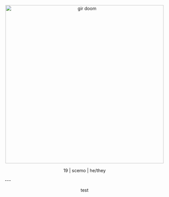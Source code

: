<p align="center">
<img width="500" src="https://github.com/user-attachments/assets/7583580f-2bcb-446e-841a-ceb7ef5d9bb0" alt="gir doom">
</p>

<p align="center">
19 | scemo | he/they
</p>
---
<p align="center">
test
</p>
